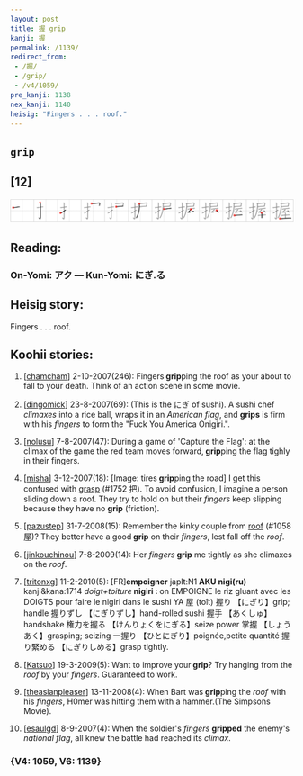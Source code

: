 ```yaml
---
layout: post
title: 握 grip
kanji: 握
permalink: /1139/
redirect_from:
 - /握/
 - /grip/
 - /v4/1059/
pre_kanji: 1138
nex_kanji: 1140
heisig: "Fingers . . . roof."
---
```


## `grip`

## [12]

<div class="stroke"><img src="../images/E68FA1.png" /></div>

## Reading:

### On-Yomi: アク &mdash; Kun-Yomi: にぎ.る

## Heisig story:

Fingers . . . roof.

## Koohii stories:

1) [<a href="http://kanji.koohii.com/profile/chamcham">chamcham</a>] 2-10-2007(246): Fingers<strong> grip</strong>ping the roof as your about to fall to your death. Think of an action scene in some movie.

2) [<a href="http://kanji.koohii.com/profile/dingomick">dingomick</a>] 23-8-2007(69): (This is the にぎ of sushi). A sushi chef <em>climaxes</em> into a rice ball, wraps it in an <em>American flag</em>, and <strong>grips</strong> is firm with his <em>fingers</em> to form the &quot;Fuck You America Onigiri.&quot;.

3) [<a href="http://kanji.koohii.com/profile/nolusu">nolusu</a>] 7-8-2007(47): During a game of &#039;Capture the Flag&#039;: at the climax of the game the red team moves forward,<strong> grip</strong>ping the flag tighly in their fingers.

4) [<a href="http://kanji.koohii.com/profile/misha">misha</a>] 3-12-2007(18): [Image: tires<strong> grip</strong>ping the road] I get this confused with <a href="../v4/1752">grasp</a> (#1752 把). To avoid confusion, I imagine a person sliding down a roof. They try to hold on but their <em>fingers</em> keep slipping because they have no <strong>grip</strong> (friction).

5) [<a href="http://kanji.koohii.com/profile/pazustep">pazustep</a>] 31-7-2008(15): Remember the kinky couple from <a href="../v4/1058">roof</a> (#1058 屋)? They better have a good<strong> grip</strong> on their <em>fingers</em>, lest fall off the <em>roof</em>.

6) [<a href="http://kanji.koohii.com/profile/jinkouchinou">jinkouchinou</a>] 7-8-2009(14): Her <em>fingers</em><strong> grip</strong> me tightly as she climaxes on the <em>roof</em>.

7) [<a href="http://kanji.koohii.com/profile/tritonxg">tritonxg</a>] 11-2-2010(5): [FR]<strong>empoigner</strong> japlt:N1<strong> AKU nigi(ru) </strong>kanji&amp;kana:1714 <em>doigt+toiture</em><strong> nigiri : </strong>on EMPOIGNE le riz gluant avec les DOIGTS pour faire le nigiri dans le sushi YA 屋 (toît) 握り 【にぎり】grip; handle 握りずし 【にぎりずし】hand-rolled sushi 握手 【あくしゅ】handshake 権力を握る 【けんりょくをにぎる】seize power 掌握 【しょうあく】grasping; seizing 一握り 【ひとにぎり】poignée,petite quantité 握り緊める 【にぎりしめる】grasp tightly.

8) [<a href="http://kanji.koohii.com/profile/Katsuo">Katsuo</a>] 19-3-2009(5): Want to improve your<strong> grip</strong>? Try hanging from the <em>roof</em> by your <em>fingers</em>. Guaranteed to work.

9) [<a href="http://kanji.koohii.com/profile/theasianpleaser">theasianpleaser</a>] 13-11-2008(4): When Bart was<strong> grip</strong>ping the <em>roof</em> with his <em>fingers</em>, H0mer was hitting them with a hammer.(The Simpsons Movie).

10) [<a href="http://kanji.koohii.com/profile/esaulgd">esaulgd</a>] 8-9-2007(4): When the soldier&#039;s <em>fingers</em> <strong>gripped</strong> the enemy&#039;s <em>national flag</em>, all knew the battle had reached its <em>climax</em>.

### {V4: 1059, V6: 1139}
